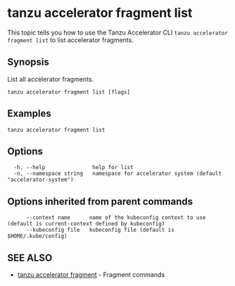 # tanzu accelerator fragment list

This topic tells you how to use the Tanzu Accelerator CLI `tanzu accelerator fragment list`
to list accelerator fragments.

## Synopsis

List all accelerator fragments.

```console
tanzu accelerator fragment list [flags]
```

## Examples

```console
tanzu accelerator fragment list
```

## Options

```console
  -h, --help               help for list
  -n, --namespace string   namespace for accelerator system (default "accelerator-system")
```

## Options inherited from parent commands

```console
      --context name      name of the kubeconfig context to use (default is current-context defined by kubeconfig)
      --kubeconfig file   kubeconfig file (default is $HOME/.kube/config)
```

## SEE ALSO

* [tanzu accelerator fragment](tanzu_accelerator_fragment.md)	 - Fragment commands
